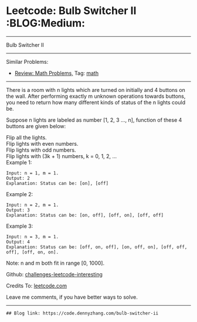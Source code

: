 # Leetcode: Bulb Switcher II     :BLOG:Medium:


---

Bulb Switcher II  

---

Similar Problems:  
-   [Review: Math Problems,](https://code.dennyzhang.com/review-math) Tag: [math](https://code.dennyzhang.com/tag/math)

---

There is a room with n lights which are turned on initially and 4 buttons on the wall. After performing exactly m unknown operations towards buttons, you need to return how many different kinds of status of the n lights could be.  

Suppose n lights are labeled as number [1, 2, 3 &#x2026;, n], function of these 4 buttons are given below:  

Flip all the lights.  
Flip lights with even numbers.  
Flip lights with odd numbers.  
Flip lights with (3k + 1) numbers, k = 0, 1, 2, &#x2026;  
Example 1:  

    Input: n = 1, m = 1.
    Output: 2
    Explanation: Status can be: [on], [off]

Example 2:  

    Input: n = 2, m = 1.
    Output: 3
    Explanation: Status can be: [on, off], [off, on], [off, off]

Example 3:  

    Input: n = 3, m = 1.
    Output: 4
    Explanation: Status can be: [off, on, off], [on, off, on], [off, off, off], [off, on, on].

Note: n and m both fit in range [0, 1000].  

Github: [challenges-leetcode-interesting](https://github.com/DennyZhang/challenges-leetcode-interesting/tree/master/bulb-switcher-ii)  

Credits To: [leetcode.com](https://leetcode.com/problems/bulb-switcher-ii/description/)  

Leave me comments, if you have better ways to solve.  

---

    ## Blog link: https://code.dennyzhang.com/bulb-switcher-ii